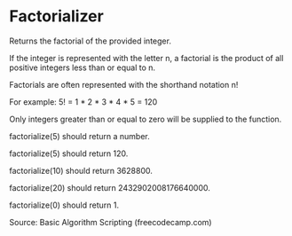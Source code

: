 # Factorializer

Returns the factorial of the provided integer.

If the integer is represented with the letter n, a factorial is the product of all positive integers less than or equal to n.

Factorials are often represented with the shorthand notation n!

For example: 5! = 1 * 2 * 3 * 4 * 5 = 120

Only integers greater than or equal to zero will be supplied to the function.

factorialize(5) should return a number.

factorialize(5) should return 120.

factorialize(10) should return 3628800.

factorialize(20) should return 2432902008176640000.

factorialize(0) should return 1.

Source: Basic Algorithm Scripting (freecodecamp.com)